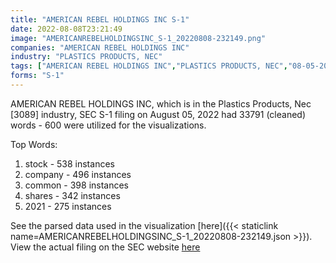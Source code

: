 ```yaml
---
title: "AMERICAN REBEL HOLDINGS INC S-1"
date: 2022-08-08T23:21:49
image: "AMERICANREBELHOLDINGSINC_S-1_20220808-232149.png"
companies: "AMERICAN REBEL HOLDINGS INC"
industry: "PLASTICS PRODUCTS, NEC"
tags: ["AMERICAN REBEL HOLDINGS INC","PLASTICS PRODUCTS, NEC","08-05-2022","S-1"]
forms: "S-1"
---
```

AMERICAN REBEL HOLDINGS INC, which is in the Plastics Products, Nec [3089] industry, SEC S-1 filing on August 05, 2022 had 33791 (cleaned) words - 600 were utilized for the visualizations.

Top Words:
1. stock - 538 instances
2. company - 496 instances
3. common - 398 instances
4. shares - 342 instances
5. 2021 - 275 instances


See the parsed data used in the visualization [here]({{< staticlink name=AMERICANREBELHOLDINGSINC_S-1_20220808-232149.json >}}).  
View the actual filing on the SEC website [here](https://www.sec.gov/Archives/edgar/data/1648087/0001493152-22-021422.txt)